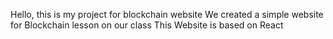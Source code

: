 Hello, this is my project for blockchain website
We created a simple website for Blockchain lesson on our class
This Website is based on React